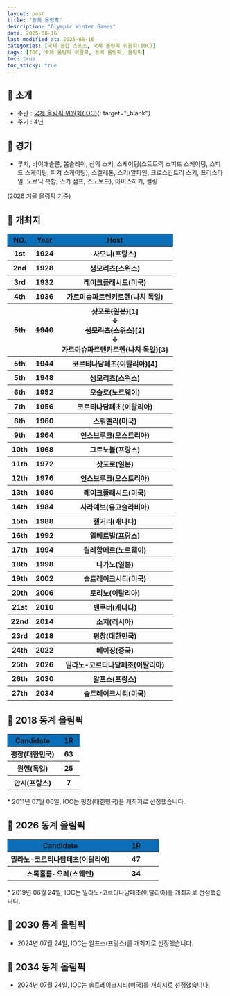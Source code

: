 ```yaml
---
layout: post
title: "동계 올림픽"
description: "Olympic Winter Games"
date: 2025-08-16
last_modified_at: 2025-08-16
categories: [국제 종합 스포츠, 국제 올림픽 위원회(IOC)]
tags: [IOC, 국제 올림픽 위원회, 동계 올림픽, 올림픽]
toc: true
toc_sticky: true
---
```

## 📜 소개
* 주관 : [국제 올림픽 위원회(IOC)](https://www.olympics.com/ioc){: target="_blank"}
* 주기 : 4년

## 📜 경기
* 루지, 바이애슬론, 봅슬레이, 산악 스키, 스케이팅(쇼트트랙 스피드 스케이팅, 스피드 스케이팅, 피겨 스케이팅), 스켈레톤, 스키(알파인, 크로스컨트리 스키, 프리스타일, 노르딕 복합, 스키 점프, 스노보드), 아이스하키, 컬링

(2026 겨울 올림픽 기준)

## 📜 개최지
<html>

<head>
    <meta charset="UTF-8">
</head>

<body>
    <table>
        <tr style="background: #0B6DB7;">
            <th style="width: 15%; font-weight: bold;">NO.</th>
            <th style="width: 15%; font-weight: bold;">Year</th>
            <th style="width: 70%; font-weight: bold;">Host</th>
        </tr>
        <tr>
            <th>1st</th>
            <th>1924</th>
            <th>사모니(프랑스)</th>
        </tr>
        <tr>
            <th>2nd</th>
            <th>1928</th>
            <th>생모리츠(스위스)</th>
        </tr>
        <tr>
            <th>3rd</th>
            <th>1932</th>
            <th>레이크플래시드(미국)</th>
        </tr>
        <tr>
            <th>4th</th>
            <th>1936</th>
            <th>가르미슈파르텐키르헨(나치 독일)</th>
        </tr>
        <tr>
            <th><del>5th</del></th>
            <th><del>1940</del></th>
            <th><del>삿포로(일본)</del><span class="footnote-link" data-note="중일 전쟁으로 인해 개최권 반환">[1]</span><br>↓<br><del>생모리츠(스위스)</del><span class="footnote-link" data-note="스키 선수 신분 문제와 상업적 이해관계로 인해 개최 포기">[2]</span><br>↓<br><del>가르미슈파르텐키르헨(나치 독일)</del><span class="footnote-link" data-note="제2차 세계 대전으로 인해 취소">[3]</span></th>
        </tr>
        <tr>
            <th><del>5th</del></th>
            <th><del>1944</del></th>
            <th><del>코르티나담페초(이탈리아)</del><span class="footnote-link" data-note="제2차 세계 대전으로 인해 취소">[4]</span></th>
        </tr>
        <tr>
            <th>5th</th>
            <th>1948</th>
            <th>생모리츠(스위스)</th>
        </tr>
        <tr>
            <th>6th</th>
            <th>1952</th>
            <th>오슬로(노르웨이)</th>
        </tr>
        <tr>
            <th>7th</th>
            <th>1956</th>
            <th>코르티나담페초(이탈리아)</th>
        </tr>
        <tr>
            <th>8th</th>
            <th>1960</th>
            <th>스쿼벨리(미국)</th>
        </tr>
        <tr>
            <th>9th</th>
            <th>1964</th>
            <th>인스브루크(오스트리아)</th>
        </tr>
        <tr>
            <th>10th</th>
            <th>1968</th>
            <th>그르노블(프랑스)</th>
        </tr>
        <tr>
            <th>11th</th>
            <th>1972</th>
            <th>삿포로(일본)</th>
        </tr>
        <tr>
            <th>12th</th>
            <th>1976</th>
            <th>인스브루크(오스트리아)</th>
        </tr>
        <tr>
            <th>13th</th>
            <th>1980</th>
            <th>레이크플래시드(미국)</th>
        </tr>
        <tr>
            <th>14th</th>
            <th>1984</th>
            <th>사라예보(유고슬라비아)</th>
        </tr>
        <tr>
            <th>15th</th>
            <th>1988</th>
            <th>캘거리(캐나다)</th>
        </tr>
        <tr>
            <th>16th</th>
            <th>1992</th>
            <th>알베르빌(프랑스)</th>
        </tr>
        <tr>
            <th>17th</th>
            <th>1994</th>
            <th>릴레함메르(노르웨이)</th>
        </tr>
        <tr>
            <th>18th</th>
            <th>1998</th>
            <th>나가노(일본)</th>
        </tr>
        <tr>
            <th>19th</th>
            <th>2002</th>
            <th>솔트레이크시티(미국)</th>
        </tr>
        <tr>
            <th>20th</th>
            <th>2006</th>
            <th>토리노(이탈리아)</th>
        </tr>
        <tr>
            <th>21st</th>
            <th>2010</th>
            <th>밴쿠버(캐나다)</th>
        </tr>
        <tr>
            <th>22nd</th>
            <th>2014</th>
            <th>소치(러시아)</th>
        </tr>
        <tr>
            <th><span class="korea-host">23rd</span></th>
            <th><span class="korea-host">2018</span></th>
            <th><span class="korea-host">평창(대한민국)</span></th>
        </tr>
        <tr>
            <th>24th</th>
            <th>2022</th>
            <th>베이징(중국)</th>
        </tr>
        <tr>
            <th>25th</th>
            <th>2026</th>
            <th>밀라노-코르티나담페초(이탈리아)</th>
        </tr>
        <tr>
            <th>26th</th>
            <th>2030</th>
            <th>알프스(프랑스)</th>
        </tr>
        <tr>
            <th>27th</th>
            <th>2034</th>
            <th>솔트레이크시티(미국)</th>
        </tr>
    </table>
</body>

</html>

## 📜 2018 동계 올림픽
<html>

<head>
    <meta charset="UTF-8">
</head>

<body>
    <table>
        <tr style="background: #0B6DB7;">
            <th style="width: 70%; font-weight: bold;">Candidate</th>
            <th style="width: 30%; font-weight: bold;">1R</th>
        </tr>
        <tr>
            <th><span class="korea-host">평창(대한민국)</span></th>
            <th><span class="korea-host2">63</span></th>
        </tr>
        <tr>
            <th>뮌헨(독일)</th>
            <th>25</th>
        </tr>
        <tr>
            <th>안시(프랑스)</th>
            <th>7</th>
        </tr>
    </table>
</body>

</html>
* 2011년 07월 06일, IOC는 <span class="korea-host">평창(대한민국)</span>을 개최지로 선정했습니다.

## 📜 2026 동계 올림픽
<html>

<head>
    <meta charset="UTF-8">
</head>

<body>
    <table>
        <tr style="background: #0B6DB7;">
            <th style="width: 70%; font-weight: bold;">Candidate</th>
            <th style="width: 30%; font-weight: bold;">1R</th>
        </tr>
        <tr>
            <th><span class="foreign-host">밀라노-코르티나담페초(이탈리아)</span></th>
            <th><span class="foreign-host2">47</span></th>
        </tr>
        <tr>
            <th>스톡홀름-오레(스웨덴)</th>
            <th>34</th>
        </tr>
    </table>
</body>

</html>
* 2019년 06월 24일, IOC는 <span class="foreign-host">밀라노-코르티나담페초(이탈리아)</span>를 개최지로 선정했습니다.

## 📜 2030 동계 올림픽
* 2024년 07월 24일, IOC는 <span class="foreign-host">알프스(프랑스)</span>를 개최지로 선정했습니다.

## 📜 2034 동계 올림픽
* 2024년 07월 24일, IOC는 <span class="foreign-host">솔트레이크시티(미국)</span>를 개최지로 선정했습니다.
